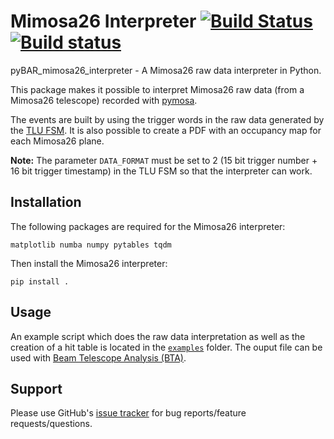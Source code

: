
# Mimosa26 Interpreter [![Build Status](https://travis-ci.org/SiLab-Bonn/pyBAR_mimosa26_interpreter.svg?branch=master)](https://travis-ci.org/SiLab-Bonn/pyBAR_mimosa26_interpreter) [![Build status](https://ci.appveyor.com/api/projects/status/6ur82s62x9hs7mj4?svg=true)](https://ci.appveyor.com/project/laborleben/pybar-mimosa26-interpreter)


pyBAR_mimosa26_interpreter - A Mimosa26 raw data interpreter in Python.

This package makes it possible to interpret Mimosa26 raw data (from a Mimosa26 telescope) recorded with [pymosa](https://github.com/SiLab-Bonn/pymosa).

The events are built by using the trigger words in the raw data generated by the [TLU FSM](https://github.com/SiLab-Bonn/basil/tree/master/basil/firmware/modules/tlu). It is also possible to create a PDF with an occupancy map for each Mimosa26 plane.

**Note:**
The parameter `DATA_FORMAT` must be set to 2 (15 bit trigger number + 16 bit trigger timestamp) in the TLU FSM so that the interpreter can work.

## Installation

The following packages are required for the Mimosa26 interpreter:
```
matplotlib numba numpy pytables tqdm
```

Then install the Mimosa26 interpreter:
```
pip install .
```

## Usage

An example script which does the raw data interpretation as well as the creation of a hit table
is located in the [`examples`](https://github.com/SiLab-Bonn/pyBAR_mimosa26_interpreter/blob/master/examples/) folder. The ouput file can be used with [Beam Telescope Analysis (BTA)](https://github.com/SiLab-Bonn/beam_telescope_analysis).

## Support

Please use GitHub's [issue tracker](https://github.com/SiLab-Bonn/pyBAR_mimosa26_interpreter/issues) for bug reports/feature requests/questions.
